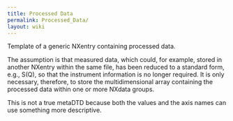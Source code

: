 ```yaml
---
title: Processed Data
permalink: Processed_Data/
layout: wiki
---
```


Template of a generic NXentry containing processed data.

The assumption is that measured data, which could, for example, stored
in another NXentry within the same file, has been reduced to a standard
form, e.g., S(Q), so that the instrument information is no longer
required. It is only necessary, therefore, to store the multidimensional
array containing the processed data within one or more NXdata groups.

This is not a true metaDTD because both the values and the axis names
can use something more descriptive.

<nxformat file="NXprocessed.xml" tree="yes"></nxformat>
